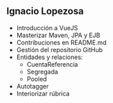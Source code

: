 ## Ignacio Lopezosa
- Introducción a VueJS
- Masterizar Maven, JPA y EJB
- Contribuciones en README.md
- Gestión del repositorio GitHub
- Entidades y relaciones:
	- CuentaReferencia
	- Segregada
	- Pooled
- Autotagger
- Interiorizar rúbrica

<br><br>

